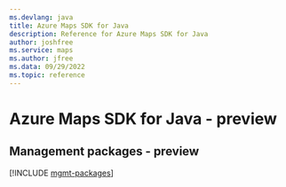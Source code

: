 ```yaml
---
ms.devlang: java
title: Azure Maps SDK for Java
description: Reference for Azure Maps SDK for Java
author: joshfree
ms.service: maps
ms.author: jfree
ms.data: 09/29/2022
ms.topic: reference
---
```

# Azure Maps SDK for Java - preview

## Management packages - preview
[!INCLUDE [mgmt-packages](maps-mgmt-index.md)]